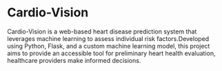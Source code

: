 # Cardio-Vision
 Cardio-Vision is a web-based heart disease prediction system that leverages machine learning to assess individual risk factors.Developed using Python, Flask, and a custom machine learning model, this project aims to provide an accessible tool for preliminary heart health evaluation, healthcare providers make informed decisions.
